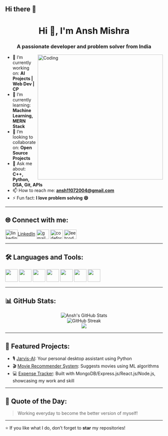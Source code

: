 ## Hi there 👋

<!-- GitHub Profile README: anshmishra4444 -->

<h1 align="center">Hi 👋, I'm Ansh Mishra</h1>
<h3 align="center">A passionate developer and problem solver from India</h3>

<img align="right" alt="Coding" width="400" src="https://cdn.dribbble.com/users/1162077/screenshots/3848914/programmer.gif">

- 🔭 I’m currently working on: **AI Projects | Web Dev | CP**
- 🌱 I’m currently learning: **Machine Learning, MERN Stack**
- 👯 I’m looking to collaborate on: **Open Source Projects**
- 💬 Ask me about: **C++, Python, DSA, Git, APIs**
- 📫 How to reach me: **ansh11072004@gmail.com**
- ⚡ Fun fact: **I love problem solving 😄**

---

## 🌐 Connect with me:

<p align="left">
  <a href="https://www.linkedin.com/in/anshmishra19/" target="blank"><img align="center" src="https://cdn.jsdelivr.net/npm/simple-icons@3.0.1/icons/linkedin.svg" alt="linkedin" height="30" width="40" />LinkedIn</a>
  <a href="mailto:ansh11072004@gmail.com" target="blank"><img align="center" src="https://cdn.jsdelivr.net/npm/simple-icons@3.0.1/icons/gmail.svg" alt="gmail" height="30" width="40" /></a>
  <a href="https://www.codeforces.com/profile/ansh4444" target="blank"><img align="center" src="https://cdn.jsdelivr.net/npm/simple-icons@3.0.1/icons/codeforces.svg" alt="codeforces" height="30" width="40" /></a>
  <a href="https://leetcode.com/ansh4444" target="blank"><img align="center" src="https://cdn.jsdelivr.net/npm/simple-icons@3.0.1/icons/leetcode.svg" alt="leetcode" height="30" width="40" /></a>
</p>

---

## 🛠️ Languages and Tools:

<p align="left">
  <img src="https://cdn.jsdelivr.net/gh/devicons/devicon/icons/cplusplus/cplusplus-original.svg" width="40" height="40"/>
  <img src="https://cdn.jsdelivr.net/gh/devicons/devicon/icons/python/python-original.svg" width="40" height="40"/>
  <img src="https://cdn.jsdelivr.net/gh/devicons/devicon/icons/javascript/javascript-original.svg" width="40" height="40"/>
  <img src="https://cdn.jsdelivr.net/gh/devicons/devicon/icons/react/react-original.svg" width="40" height="40"/>
  <img src="https://cdn.jsdelivr.net/gh/devicons/devicon/icons/nodejs/nodejs-original.svg" width="40" height="40"/>
  <img src="https://cdn.jsdelivr.net/gh/devicons/devicon/icons/git/git-original.svg" width="40" height="40"/>
  <img src="https://cdn.jsdelivr.net/gh/devicons/devicon/icons/github/github-original.svg" width="40" height="40"/>
</p>

---

## 📊 GitHub Stats:

<p align="center">
  <img src="https://github-readme-stats.vercel.app/api?username=anshmishra4444&show_icons=true&theme=tokyonight" alt="Ansh's GitHub Stats"/>
  <br/>
  <img src="https://github-readme-streak-stats.herokuapp.com/?user=anshmishra4444&theme=tokyonight" alt="GitHub Streak"/>
  <br/>
  <img src="https://github-readme-stats.vercel.app/api/top-langs/?username=anshmishra4444&layout=compact&theme=tokyonight"/>
</p>

---

## 📁 Featured Projects:

- 🎙️ [Jarvis-AI](https://github.com/anshmishra4444/Jarvis-AI_1): Your personal desktop assistant using Python
- 🎬 [Movie Recommender System](https://github.com/anshmishra4444/movie-recommender-system): Suggests movies using ML algorithms
- 💻 [Expense Tracker](#): Built with MongoDB/Express.js/React.js/Node.js, showcasing my work and skill

---

## 🧠 Quote of the Day:

> Working everyday to become the better version of myself!

---

⭐️ If you like what I do, don’t forget to **star** my repositories!


